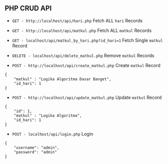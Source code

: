 ## PHP CRUD API
* `GET - http://localhost/api/hari.php` Fetch ALL `hari` Records
* `GET - http://localhost/api/matkul.php` Fetch ALL `matkul` Records
* `GET - localhost/api/matkul_by_hari.php?id_hari=1` Fetch Single `matkul` Record
* `DELETE - localhost/api/delete_matkul.php` Remove `matkul` Records

* `POST - http://localhost/api/create_matkul.php` Create `matkul` Record
```
{
    "matkul" : "Logika Algoritma Dasar Banget",
    "id_hari": 1
}
```

* `POST - http://localhost/api/update_matkul.php` Update `matkul` Record
```
{
    "id": 1,
    "matkul" : "Logika Algoritma",
    "id_hari": 1
}
```

* `POST - localhost/api/login.php` Login
```
{
    "username": "admin",
    "password": "admin"
}
```
